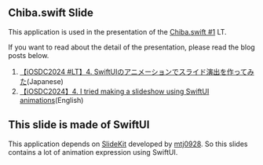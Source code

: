 ## Chiba.swift Slide
This application is used in the presentation of the [Chiba.swift #1](https://chibaswift.connpass.com/event/328367/) LT.

If you want to read about the detail of the presentation, please read the blog posts below.
1. [【iOSDC2024 #LT】4. SwiftUIのアニメーションでスライド演出を作ってみた](https://ulog.sugiy.com/iosdc-swift-piano-slide-animation/)(Japanese)
2. [【iOSDC2024】4. I tried making a slideshow using SwiftUI animations](https://ulog.sugiy.com/en/iosdc-swift-piano-slide-animation/)(English)

## This slide is made of SwiftUI
This application depends on [SlideKit](https://github.com/mtj0928/SlideKit) developed by [mtj0928](https://github.com/mtj0928).
So this slides contains a lot of animation expression using SwiftUI.
